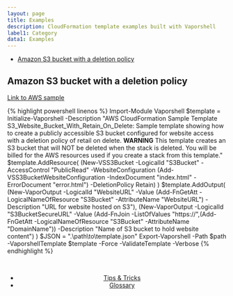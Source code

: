 ```yaml
---
layout: page
title: Examples
description: CloudFormation template examples built with Vaporshell
label1: Category
data1: Examples
---
```

<!-- TOC -->

- [Amazon S3 bucket with a deletion policy](#amazon-s3-bucket-with-a-deletion-policy)

<!-- /TOC -->
## Amazon S3 bucket with a deletion policy 

[Link to AWS sample](https://s3-us-west-1.amazonaws.com/cloudformation-templates-us-west-1/S3_Website_Bucket_With_Retain_On_Delete.template)

{% highlight powershell linenos %}
Import-Module Vaporshell
$template = Initialize-Vaporshell -Description "AWS CloudFormation Sample Template S3_Website_Bucket_With_Retain_On_Delete: Sample template showing how to create a publicly accessible S3 bucket configured for website access with a deletion policy of retail on delete. **WARNING** This template creates an S3 bucket that will NOT be deleted when the stack is deleted. You will be billed for the AWS resources used if you create a stack from this template."
$template.AddResource( (New-VSS3Bucket -LogicalId "S3Bucket" -AccessControl "PublicRead" -WebsiteConfiguration (Add-VSS3BucketWebsiteConfiguration -IndexDocument "index.html" -ErrorDocument "error.html") -DeletionPolicy Retain) )
$template.AddOutput(
    (New-VaporOutput -LogicalId "WebsiteURL" -Value (Add-FnGetAtt -LogicalNameOfResource "S3Bucket" -AttributeName "WebsiteURL") -Description "URL for website hosted on S3"),
    (New-VaporOutput -LogicalId "S3BucketSecureURL" -Value (Add-FnJoin -ListOfValues "https://",(Add-FnGetAtt -LogicalNameOfResource "S3Bucket" -AttributeName "DomainName")) -Description "Name of S3 bucket to hold website content")
)
$JSON = ".\path\to\template.json"
Export-Vaporshell -Path $path -VaporshellTemplate $template -Force -ValidateTemplate -Verbose
{% endhighlight %}



<br />
<center>
    <ul class="actions">
        <li><a href="{{ "/docs/tips" | prepend: site.url }}" class="button fit"><i class="fa fa-chevron-left"></i> Tips & Tricks</a></li>
        <li><a href="{{ "/docs/glossary" | prepend: site.url }}" class="button special fit">Glossary <i class="fa fa-chevron-right"></i></a></li>
    </ul>
</center>